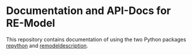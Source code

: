 # Documentation and API-Docs for RE-Model

This repository contains documentation of using the two Python packages [repython](https://github.com/debatelab/re-python) and [remodeldescription](https://github.com/debatelab/re-model-description).



